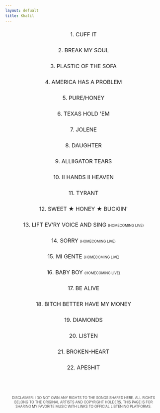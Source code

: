 ```yaml
---
layout: defualt
title: Khalil
---
```

<style>.song {cursor: pointer;padding:10px;display:flex;align-items:top;justify-content:center;flex-direction:column;padding-bottom:20px;}.tit {display:flex;margin:0 auto;align-items:top;justify-content:center;}.song-number {text-align:right;}.song-title {word-wrap:break-word;text-align:center;font-size:1.1rem;}.platforms {display: none;gap:20px;justify-content:space-around;align-items:center;flex-direction:row;margin:0 auto;padding:0;padding-top:20px;padding-bottom:20px;}.platforms img {width: 30px;height:30px;margin:0;padding:0;cursor: pointer;}.song-title.text {font-size:1.4rem;}.dis {color:var(--text-color);font-family:var(--font-main);font-weight:300;text-align:center;text-transform:uppercase;font-size:0.7rem;margin:0;padding:0 20px;padding-top:60px;}#bold {font-family:var(--font-main-bold);font-weight:300;}</style>

<div class="song-list">
<div class="song" onclick="togglePlatforms(this)">
<div class="tit"><span class="song-title">1. CUFF IT</span></div>
<div class="platforms">
<a href="https://music.apple.com/il/album/cuff-it/1630005298?i=1630005850" target="_blank" aria-label="Apple Music Link" rel="noreferrer"><img src="https://raw.githubusercontent.com/Khalil2000web/Music/refs/heads/main/static/media/apple.svg" alt="Apple Music"></a>
<a href="https://open.spotify.com/track/1xzi1Jcr7mEi9K2RfzLOqS?si=3c69a2b11f6344aa" target="_blank" aria-label="Spotify Link" rel="noreferrer"><img src="https://raw.githubusercontent.com/Khalil2000web/Music/refs/heads/main/static/media/spotify.svg" alt="Spotify"></a>
<a href="https://music.amazon.com/tracks/B0B4KN2RR8?marketplaceId=ATVPDKIKX0DER&musicTerritory=US&ref=dm_sh_25sQh7yzFOvTrwi8eJSuwKmj2" target="_blank" aria-label="Amazon Music Link" rel="noreferrer"><img src="https://raw.githubusercontent.com/Khalil2000web/Music/refs/heads/main/static/media/amazon.svg" alt="Apple Music"></a>
<a href="https://tidal.com/browse/track/240189297" target="_blank" aria-label="Tidal Link" rel="noreferrer"><img src="https://raw.githubusercontent.com/Khalil2000web/Music/refs/heads/main/static/media/tidal.svg" alt="YouTube"></a>
</div>
</div>
<div class="song" onclick="togglePlatforms(this)">
<div class="tit">
<span class="song-title">2. BREAK MY SOUL</span>
</div>
<div class="platforms">
<a href="https://music.apple.com/il/album/break-my-soul/1630005298?i=1630005854" target="_blank" aria-label="Apple Music Link" rel="noreferrer"><img src="https://raw.githubusercontent.com/Khalil2000web/Music/refs/heads/main/static/media/apple.svg" alt="Apple Music"></a>
<a href="https://open.spotify.com/track/5pyoxDZ1PX0KxBxiRVxA4U?si=76e7c495a50d442c" target="_blank" aria-label="Spotify Link" rel="noreferrer"><img src="https://raw.githubusercontent.com/Khalil2000web/Music/refs/heads/main/static/media/spotify.svg" alt="Spotify"></a>
<a href="https://music.amazon.com/tracks/B0B4KLP9JK?marketplaceId=ATVPDKIKX0DER&musicTerritory=US&ref=dm_sh_EjaIzkyMgsAHhaweisxb6nFYN" target="_blank" aria-label="Amazon Music Link" rel="noreferrer"><img src="https://raw.githubusercontent.com/Khalil2000web/Music/refs/heads/main/static/media/amazon.svg" alt="Apple Music"></a>
<a href="https://tidal.com/browse/track/240549035" target="_blank" aria-label="Tidal Link" rel="noreferrer"><img src="https://raw.githubusercontent.com/Khalil2000web/Music/refs/heads/main/static/media/tidal.svg" alt="YouTube"></a>
</div>
</div>
<div class="song" onclick="togglePlatforms(this)">
<div class="tit">
<span class="song-title">3. PLASTIC OF THE SOFA</span>
</div>
<div class="platforms">
<a href="https://music.apple.com/il/album/plastic-off-the-sofa/1630005298?i=1630005858" target="_blank" aria-label="Apple Music Link" rel="noreferrer"><img src="https://raw.githubusercontent.com/Khalil2000web/Music/refs/heads/main/static/media/apple.svg" alt="Apple Music"></a>
<a href="https://open.spotify.com/track/6ufcuVInt0ocHrUimDjGlb?si=ddb2da67da56400d" target="_blank" aria-label="Spotify Link" rel="noreferrer"><img src="https://raw.githubusercontent.com/Khalil2000web/Music/refs/heads/main/static/media/spotify.svg" alt="Spotify"></a>
<a href="https://music.amazon.com/tracks/B0B4KMFK5S?marketplaceId=ATVPDKIKX0DER&musicTerritory=US&ref=dm_sh_VLcMjSFYV3VoepdCKj2MENoRH" target="_blank" aria-label="Amazon Music Link" rel="noreferrer"><img src="https://raw.githubusercontent.com/Khalil2000web/Music/refs/heads/main/static/media/amazon.svg" alt="Apple Music"></a>
<a href="https://tidal.com/browse/track/240549037" target="_blank" aria-label="Tidal Link" rel="noreferrer"><img src="https://raw.githubusercontent.com/Khalil2000web/Music/refs/heads/main/static/media/tidal.svg" alt="YouTube"></a>
</div>
</div>
<div class="song" onclick="togglePlatforms(this)">
<div class="tit">
<span class="song-title">4. AMERICA HAS A PROBLEM</span>
</div>
<div class="platforms">
<a href="https://music.apple.com/il/album/america-has-a-problem/1630005298?i=1630005872" target="_blank" aria-label="Apple Music Link" rel="noreferrer"><img src="https://raw.githubusercontent.com/Khalil2000web/Music/refs/heads/main/static/media/apple.svg" alt="Apple Music"></a>
<a href="https://open.spotify.com/track/2XMAWynSTIst5KmLSv0Npf?si=e7b6bc07c35a4e0f" target="_blank" aria-label="Spotify Link" rel="noreferrer"><img src="https://raw.githubusercontent.com/Khalil2000web/Music/refs/heads/main/static/media/spotify.svg" alt="Spotify"></a>
<a href="https://music.amazon.com/tracks/B0B4KMR8QY?marketplaceId=ATVPDKIKX0DER&musicTerritory=US&ref=dm_sh_FbOgn7jnPSwx1TI1kQvys7Jp0" target="_blank" aria-label="Amazon Music Link" rel="noreferrer"><img src="https://raw.githubusercontent.com/Khalil2000web/Music/refs/heads/main/static/media/amazon.svg" alt="Apple Music"></a>
<a href="https://tidal.com/browse/track/240549043" target="_blank" aria-label="Tidal Link" rel="noreferrer"><img src="https://raw.githubusercontent.com/Khalil2000web/Music/refs/heads/main/static/media/tidal.svg" alt="YouTube"></a>
</div>
</div>
<div class="song" onclick="togglePlatforms(this)">
<div class="tit">
<span class="song-title">5. PURE/HONEY</span>
</div>
<div class="platforms">
<a href="https://music.apple.com/il/album/pure-honey/1630005298?i=1630006146" target="_blank" aria-label="Apple Music Link" rel="noreferrer"><img src="https://raw.githubusercontent.com/Khalil2000web/Music/refs/heads/main/static/media/apple.svg" alt="Apple Music"></a>
<a href="https://open.spotify.com/track/4DByEumlGTZKSzuVEZ35eo?si=1b7a2b92def14f66" target="_blank" aria-label="Spotify Link" rel="noreferrer"><img src="https://raw.githubusercontent.com/Khalil2000web/Music/refs/heads/main/static/media/spotify.svg" alt="Spotify"></a>
<a href="https://music.amazon.com/tracks/B0B4KPHNSD?marketplaceId=ATVPDKIKX0DER&musicTerritory=US&ref=dm_sh_RJn3xQTQOEnAApg1RNaaPUltO" target="_blank" aria-label="Amazon Music Link" rel="noreferrer"><img src="https://raw.githubusercontent.com/Khalil2000web/Music/refs/heads/main/static/media/amazon.svg" alt="Apple Music"></a>
<a href="https://tidal.com/browse/track/240549044" target="_blank" aria-label="Tidal Link" rel="noreferrer"><img src="https://raw.githubusercontent.com/Khalil2000web/Music/refs/heads/main/static/media/tidal.svg" alt="YouTube"></a>
</div>
</div>
<div class="song" onclick="togglePlatforms(this)">
<div class="tit">
<span class="song-title">6. TEXAS HOLD 'EM</span>
</div>
<div class="platforms">
<a href="https://music.apple.com/il/album/texas-hold-em/1738363766?i=1738363782" target="_blank" aria-label="Apple Music Link" rel="noreferrer"><img src="https://raw.githubusercontent.com/Khalil2000web/Music/refs/heads/main/static/media/apple.svg" alt="Apple Music"></a>
<a href="https://open.spotify.com/track/7wLShogStyDeZvL0a6daN5?si=ef1fd7121c864026" target="_blank" aria-label="Spotify Link" rel="noreferrer"><img src="https://raw.githubusercontent.com/Khalil2000web/Music/refs/heads/main/static/media/spotify.svg" alt="Spotify"></a>
<a href="https://music.amazon.com/tracks/B0CZ86YQSX?marketplaceId=ATVPDKIKX0DER&musicTerritory=US&ref=dm_sh_KY5eyW1gXsQn0jcHLrsZZgtzh" target="_blank" aria-label="Amazon Music Link" rel="noreferrer"><img src="https://raw.githubusercontent.com/Khalil2000web/Music/refs/heads/main/static/media/amazon.svg" alt="Apple Music"></a>
<a href="https://tidal.com/browse/track/353983142" target="_blank" aria-label="Tidal Link" rel="noreferrer"><img src="https://raw.githubusercontent.com/Khalil2000web/Music/refs/heads/main/static/media/tidal.svg" alt="YouTube"></a>
</div>
</div>
<div class="song" onclick="togglePlatforms(this)">
<div class="tit">
<span class="song-title">7. JOLENE</span>
</div>
<div class="platforms">
<a href="https://music.apple.com/il/album/jolene/1738363766?i=1738363893" target="_blank" aria-label="Apple Music Link" rel="noreferrer"><img src="https://raw.githubusercontent.com/Khalil2000web/Music/refs/heads/main/static/media/apple.svg" alt="Apple Music"></a>
<a href="https://open.spotify.com/track/2PmMh2t7jAtN6cqFooA0Xy?si=cf86308a67694fe9" target="_blank" aria-label="Spotify Link" rel="noreferrer"><img src="https://raw.githubusercontent.com/Khalil2000web/Music/refs/heads/main/static/media/spotify.svg" alt="Spotify"></a>
<a href="https://music.amazon.com/tracks/B0CZ86XBYT?marketplaceId=ATVPDKIKX0DER&musicTerritory=US&ref=dm_sh_nDNCyi4ikhHW9hVngcPFULYe0" target="_blank" aria-label="Amazon Music Link" rel="noreferrer"><img src="https://raw.githubusercontent.com/Khalil2000web/Music/refs/heads/main/static/media/amazon.svg" alt="Apple Music"></a>
<a href="https://tidal.com/browse/track/353983145" target="_blank" aria-label="Tidal Link" rel="noreferrer"><img src="https://raw.githubusercontent.com/Khalil2000web/Music/refs/heads/main/static/media/tidal.svg" alt="YouTube"></a>
</div>
</div>
<div class="song" onclick="togglePlatforms(this)">
<div class="tit">
<span class="song-title">8. DAUGHTER</span>
</div>
<div class="platforms">
<a href="https://music.apple.com/il/album/daughter/1738363766?i=1738363894" target="_blank" aria-label="Apple Music Link" rel="noreferrer"><img src="https://raw.githubusercontent.com/Khalil2000web/Music/refs/heads/main/static/media/apple.svg" alt="Apple Music"></a>
<a href="https://open.spotify.com/track/0hWCzWl04zT7P6vMy63XCN?si=3bfdf448ca1d47f7" target="_blank" aria-label="Spotify Link" rel="noreferrer"><img src="https://raw.githubusercontent.com/Khalil2000web/Music/refs/heads/main/static/media/spotify.svg" alt="Spotify"></a>
<a href="https://music.amazon.com/tracks/B0CZ88WT9Z?marketplaceId=ATVPDKIKX0DER&musicTerritory=US&ref=dm_sh_f9JbbS9cy67nawzKXbC40qzoz" target="_blank" aria-label="Amazon Music Link" rel="noreferrer"><img src="https://raw.githubusercontent.com/Khalil2000web/Music/refs/heads/main/static/media/amazon.svg" alt="Apple Music"></a>
<a href="https://tidal.com/browse/track/353983147" target="_blank" aria-label="Tidal Link" rel="noreferrer"><img src="https://raw.githubusercontent.com/Khalil2000web/Music/refs/heads/main/static/media/tidal.svg" alt="YouTube"></a>
</div>
</div>
<div class="song" onclick="togglePlatforms(this)">
<div class="tit">
<span class="song-title">9. ALLIIGATOR TEARS</span>
</div>
<div class="platforms">
<a href="https://music.apple.com/il/album/alliigator-tears/1738363766?i=1738363898" target="_blank" aria-label="Apple Music Link" rel="noreferrer"><img src="https://raw.githubusercontent.com/Khalil2000web/Music/refs/heads/main/static/media/apple.svg" alt="Apple Music"></a>
<a href="https://open.spotify.com/track/1LSWDkZxVngIpfjvMs6Q56?si=1c9703eca03247a9" target="_blank" aria-label="Spotify Link" rel="noreferrer"><img src="https://raw.githubusercontent.com/Khalil2000web/Music/refs/heads/main/static/media/spotify.svg" alt="Spotify"></a>
<a href="https://music.amazon.com/tracks/B0CZ8DGC1F?marketplaceId=ATVPDKIKX0DER&musicTerritory=US&ref=dm_sh_kMgpWdaB4q5zKXbtyUqO7hlbJ" target="_blank" aria-label="Amazon Music Link" rel="noreferrer"><img src="https://raw.githubusercontent.com/Khalil2000web/Music/refs/heads/main/static/media/amazon.svg" alt="Apple Music"></a>
<a href="https://tidal.com/browse/track/353983150" target="_blank" aria-label="Tidal Link" rel="noreferrer"><img src="https://raw.githubusercontent.com/Khalil2000web/Music/refs/heads/main/static/media/tidal.svg" alt="YouTube"></a>
</div>
</div>
<div class="song" onclick="togglePlatforms(this)">
<div class="tit">
<span class="song-title">10. II HANDS II HEAVEN</span>
</div>
<div class="platforms">
<a href="https://music.apple.com/il/album/ii-hands-ii-heaven/1738363766?i=1738364005" target="_blank" aria-label="Apple Music Link" rel="noreferrer"><img src="https://raw.githubusercontent.com/Khalil2000web/Music/refs/heads/main/static/media/apple.svg" alt="Apple Music"></a>
<a href="https://open.spotify.com/track/1Y7vNzQrybb2ICYKmbOfdt?si=172f50b4118040c2" target="_blank" aria-label="Spotify Link" rel="noreferrer"><img src="https://raw.githubusercontent.com/Khalil2000web/Music/refs/heads/main/static/media/spotify.svg" alt="Spotify"></a>
<a href="https://music.amazon.com/tracks/B0CZ86XBXY?marketplaceId=ATVPDKIKX0DER&musicTerritory=US&ref=dm_sh_2rB9NkiOshoInKiVR28EpqUjN" target="_blank" aria-label="Amazon Music Link" rel="noreferrer"><img src="https://raw.githubusercontent.com/Khalil2000web/Music/refs/heads/main/static/media/amazon.svg" alt="Apple Music"></a>
<a href="https://tidal.com/browse/track/353983162" target="_blank" aria-label="Tidal Link" rel="noreferrer"><img src="https://raw.githubusercontent.com/Khalil2000web/Music/refs/heads/main/static/media/tidal.svg" alt="YouTube"></a>
</div>
</div>
<div class="song" onclick="togglePlatforms(this)">
<div class="tit">
<span class="song-title">11. TYRANT</span>
</div>
<div class="platforms">
<a href="https://music.apple.com/il/album/tyrant/1738363766?i=1738364006" target="_blank" aria-label="Apple Music Link" rel="noreferrer"><img src="https://raw.githubusercontent.com/Khalil2000web/Music/refs/heads/main/static/media/apple.svg" alt="Apple Music"></a>
<a href="https://open.spotify.com/track/5mUlozUYpdmXVPkj4BW8cA?si=775e6c3f9a1e4033" target="_blank" aria-label="Spotify Link" rel="noreferrer"><img src="https://raw.githubusercontent.com/Khalil2000web/Music/refs/heads/main/static/media/spotify.svg" alt="Spotify"></a>
<a href="https://music.amazon.com/tracks/B0CZ88S513?marketplaceId=ATVPDKIKX0DER&musicTerritory=US&ref=dm_sh_mLyhhYlYgqvYlYBk136dKfVmI" target="_blank" aria-label="Amazon Music Link" rel="noreferrer"><img src="https://raw.githubusercontent.com/Khalil2000web/Music/refs/heads/main/static/media/amazon.svg" alt="Apple Music"></a>
<a href="https://tidal.com/browse/track/353983163" target="_blank" aria-label="Tidal Link" rel="noreferrer"><img src="https://raw.githubusercontent.com/Khalil2000web/Music/refs/heads/main/static/media/tidal.svg" alt="YouTube"></a>
</div>
</div>
<div class="song" onclick="togglePlatforms(this)">
<div class="tit">
<span class="song-title">12. SWEET ★ HONEY ★ BUCKIIN'</span>
</div>
<div class="platforms">
<a href="https://music.apple.com/il/album/sweet-honey-buckiin/1738363766?i=1738364007" target="_blank" aria-label="Apple Music Link" rel="noreferrer"><img src="https://raw.githubusercontent.com/Khalil2000web/Music/refs/heads/main/static/media/apple.svg" alt="Apple Music"></a>
<a href="https://open.spotify.com/track/7CA0mEKqEZ0WFAIlTS4uEl?si=506db0343779483c" target="_blank" aria-label="Spotify Link" rel="noreferrer"><img src="https://raw.githubusercontent.com/Khalil2000web/Music/refs/heads/main/static/media/spotify.svg" alt="Spotify"></a>
<a href="https://music.amazon.com/tracks/B0CZ8TDYF3?marketplaceId=ATVPDKIKX0DER&musicTerritory=US&ref=dm_sh_4DS0HJAkLKTh3y2rmHfKvEJCF" target="_blank" aria-label="Amazon Music Link" rel="noreferrer"><img src="https://raw.githubusercontent.com/Khalil2000web/Music/refs/heads/main/static/media/amazon.svg" alt="Apple Music"></a>
<a href="https://tidal.com/browse/track/353983164" target="_blank" aria-label="Tidal Link" rel="noreferrer"><img src="https://raw.githubusercontent.com/Khalil2000web/Music/refs/heads/main/static/media/tidal.svg" alt="YouTube"></a>
</div>
</div>
<div class="song" onclick="togglePlatforms(this)">
<div class="tit">
<span class="song-title">13. LIFT EV’RY VOICE AND SING <span style="font-size:0.7rem;">(HOMECOMING LIVE)</span></span>
</div>
<div class="platforms">
<a href="https://music.apple.com/il/album/lift-evry-voice-and-sing-homecoming-live/1459930448?i=1459930463" target="_blank" aria-label="Apple Music Link" rel="noreferrer"><img src="https://raw.githubusercontent.com/Khalil2000web/Music/refs/heads/main/static/media/apple.svg" alt="Apple Music"></a>
<a href="https://open.spotify.com/track/0QRxJvOohS8yiGC1n98uFM?si=b17c60ac15594fae" target="_blank" aria-label="Spotify Link" rel="noreferrer"><img src="https://raw.githubusercontent.com/Khalil2000web/Music/refs/heads/main/static/media/spotify.svg" alt="Spotify"></a>
<a href="https://music.amazon.com/tracks/B07QRTXYCB?marketplaceId=ATVPDKIKX0DER&musicTerritory=US&ref=dm_sh_HHUQb4OfQTlljc1bfiePNY5sl" target="_blank" aria-label="Amazon Music Link" rel="noreferrer"><img src="https://raw.githubusercontent.com/Khalil2000web/Music/refs/heads/main/static/media/amazon.svg" alt="Apple Music"></a>
<a href="https://tidal.com/browse/track/107780090" target="_blank" aria-label="Tidal Link" rel="noreferrer"><img src="https://raw.githubusercontent.com/Khalil2000web/Music/refs/heads/main/static/media/tidal.svg" alt="YouTube"></a>
</div>
</div>
<div class="song" onclick="togglePlatforms(this)">
<div class="tit">
<span class="song-title">14. SORRY <span style="font-size:0.7rem;">(HOMECOMING LIVE)</span></span>
</div>
<div class="platforms">
<a href="https://music.apple.com/il/album/sorry-homecoming-live/1459930448?i=1459930600" target="_blank" aria-label="Apple Music Link" rel="noreferrer"><img src="https://raw.githubusercontent.com/Khalil2000web/Music/refs/heads/main/static/media/apple.svg" alt="Apple Music"></a>
<a href="https://open.spotify.com/track/1GWk2MHsycvbyOFaWFiOMk?si=6d60aa0975a24124" target="_blank" aria-label="Spotify Link" rel="noreferrer"><img src="https://raw.githubusercontent.com/Khalil2000web/Music/refs/heads/main/static/media/spotify.svg" alt="Spotify"></a>
<a href="https://music.amazon.com/tracks/B07QQVQNV1?marketplaceId=ATVPDKIKX0DER&musicTerritory=US&ref=dm_sh_QhQSPYBnZ296aRcOqdoBPpycy" target="_blank" aria-label="Amazon Music Link" rel="noreferrer"><img src="https://raw.githubusercontent.com/Khalil2000web/Music/refs/heads/main/static/media/amazon.svg" alt="Apple Music"></a>
<a href="https://tidal.com/browse/track/107780093" target="_blank" aria-label="Tidal Link" rel="noreferrer"><img src="https://raw.githubusercontent.com/Khalil2000web/Music/refs/heads/main/static/media/tidal.svg" alt="YouTube"></a>
</div>
</div>

<div class="song" onclick="togglePlatforms(this)">
<div class="tit">
<span class="song-title">15. MI GENTE <span style="font-size:0.7rem;">(HOMECOMING LIVE)</span></span>
</div>
<div class="platforms">
<a href="https://music.apple.com/il/album/mi-gente-homecoming-live/1459930448?i=1459930809" target="_blank" aria-label="Apple Music Link" rel="noreferrer"><img src="https://raw.githubusercontent.com/Khalil2000web/Music/refs/heads/main/static/media/apple.svg" alt="Apple Music"></a>
<a href="https://open.spotify.com/track/2iGIBnofyVatf7cjtyIGlI?si=8320aa0f2eab4988" target="_blank" aria-label="Spotify Link" rel="noreferrer"><img src="https://raw.githubusercontent.com/Khalil2000web/Music/refs/heads/main/static/media/spotify.svg" alt="Spotify"></a>
<a href="https://music.amazon.com/tracks/B07QQVNKQZ?marketplaceId=ATVPDKIKX0DER&musicTerritory=US&ref=dm_sh_l4wRNdzaqm4l4RoXiuDHbUhIa" target="_blank" aria-label="Amazon Music Link" rel="noreferrer"><img src="https://raw.githubusercontent.com/Khalil2000web/Music/refs/heads/main/static/media/amazon.svg" alt="Apple Music"></a>
<a href="https://tidal.com/browse/track/107780108" target="_blank" aria-label="Tidal Link" rel="noreferrer"><img src="https://raw.githubusercontent.com/Khalil2000web/Music/refs/heads/main/static/media/tidal.svg" alt="YouTube"></a>
</div>
</div>
<div class="song" onclick="togglePlatforms(this)">
<div class="tit">
<span class="song-title">16. BABY BOY <span style="font-size:0.7rem;">(HOMECOMING LIVE)</span></span>
</div>
<div class="platforms">
<a href="https://music.apple.com/il/album/baby-boy-homecoming-live/1459930448?i=1459930901" target="_blank" aria-label="Apple Music Link" rel="noreferrer"><img src="https://raw.githubusercontent.com/Khalil2000web/Music/refs/heads/main/static/media/apple.svg" alt="Apple Music"></a>
<a href="https://open.spotify.com/track/06iMNM7Q9kX93yBKXb7K8H?si=45f15d0f179f462c" target="_blank" aria-label="Spotify Link" rel="noreferrer"><img src="https://raw.githubusercontent.com/Khalil2000web/Music/refs/heads/main/static/media/spotify.svg" alt="Spotify"></a>
<a href="https://music.amazon.com/tracks/B07QLNYKJ4?marketplaceId=ATVPDKIKX0DER&musicTerritory=US&ref=dm_sh_oKjT20Uut5qzoGkEg6zDgSIH8" target="_blank" aria-label="Amazon Music Link" rel="noreferrer"><img src="https://raw.githubusercontent.com/Khalil2000web/Music/refs/heads/main/static/media/amazon.svg" alt="Apple Music"></a>
<a href="https://tidal.com/browse/track/107780109" target="_blank" aria-label="Tidal Link" rel="noreferrer"><img src="https://raw.githubusercontent.com/Khalil2000web/Music/refs/heads/main/static/media/tidal.svg" alt="YouTube"></a>
</div>
</div>
<div class="song" onclick="togglePlatforms(this)">
<div class="tit">
<span class="song-title">17. BE ALIVE</span>
</div>
<div class="platforms">
<a href="https://music.apple.com/il/album/be-alive-original-song-from-the-motion-picture-king-richard/1594468367?i=1594468375" target="_blank" aria-label="Apple Music Link" rel="noreferrer"><img src="https://raw.githubusercontent.com/Khalil2000web/Music/refs/heads/main/static/media/apple.svg" alt="Apple Music"></a>
<a href="https://open.spotify.com/track/1RI4YQVFh7onQD07QuL8ND?si=870a44da672e4710" target="_blank" aria-label="Spotify Link" rel="noreferrer"><img src="https://raw.githubusercontent.com/Khalil2000web/Music/refs/heads/main/static/media/spotify.svg" alt="Spotify"></a>
<a href="https://music.amazon.com/tracks/B09LGPQGJK?marketplaceId=ATVPDKIKX0DER&musicTerritory=US&ref=dm_sh_OgjDx3XxecqumZASJOXlGMwwa" target="_blank" aria-label="Amazon Music Link" rel="noreferrer"><img src="https://raw.githubusercontent.com/Khalil2000web/Music/refs/heads/main/static/media/amazon.svg" alt="Apple Music"></a>
<a href="https://tidal.com/browse/track/204510808" target="_blank" aria-label="Tidal Link" rel="noreferrer"><img src="https://raw.githubusercontent.com/Khalil2000web/Music/refs/heads/main/static/media/tidal.svg" alt="YouTube"></a>
</div>
</div>
<div class="song" onclick="togglePlatforms(this)">
<div class="tit"><span class="song-title">18. BITCH BETTER HAVE MY MONEY</span></div>
<div class="platforms">
<a href="https://music.apple.com/il/album/bitch-better-have-my-money/985890722?i=985890936$0" target="_blank" aria-label="Apple Music Link" rel="noreferrer"><img src="https://raw.githubusercontent.com/Khalil2000web/Music/refs/heads/main/static/media/apple.svg" alt="Apple Music"></a>
<a href="https://open.spotify.com/track/0NTMtAO2BV4tnGvw9EgBVq?si=hhtIFd3kSg-8f7mbTUiWKA$0" target="_blank" aria-label="Spotify Link" rel="noreferrer"><img src="https://raw.githubusercontent.com/Khalil2000web/Music/refs/heads/main/static/media/spotify.svg" alt="Spotify"></a>
<a href="https://tidal.com/browse/track/44128998$0" target="_blank" aria-label="Tidal Link" rel="noreferrer"><img src="https://raw.githubusercontent.com/Khalil2000web/Music/refs/heads/main/static/media/tidal.svg" alt="YouTube"></a>
</div>
</div>
<div class="song" onclick="togglePlatforms(this)">
<div class="tit"><span class="song-title">19. DIAMONDS</span></div>
<div class="platforms">
<a href="https://music.apple.com/il/album/diamonds/1443232426?i=1443232440$0" target="_blank" aria-label="Apple Music Link" rel="noreferrer"><img src="https://raw.githubusercontent.com/Khalil2000web/Music/refs/heads/main/static/media/apple.svg" alt="Apple Music"></a>
<a href="https://open.spotify.com/track/6O20JhBJPePEkBdrB5sqRx?si=TMOfc0mPTYqIv16_CchsSw" target="_blank" aria-label="Spotify Link" rel="noreferrer"><img src="https://raw.githubusercontent.com/Khalil2000web/Music/refs/heads/main/static/media/spotify.svg" alt="Spotify"></a>
<a href="https://music.amazon.com/tracks/B009L5EOCU?marketplaceId=ATVPDKIKX0DER&musicTerritory=US&ref=dm_sh_pBCR6iJ3KmLrUySHJikoYW6Df$0" target="_blank" aria-label="Amazon Music Link" rel="noreferrer"><img src="https://raw.githubusercontent.com/Khalil2000web/Music/refs/heads/main/static/media/amazon.svg" alt="Apple Music"></a>
<a href="https://tidal.com/browse/track/17369359$0" target="_blank" aria-label="Tidal Link" rel="noreferrer"><img src="https://raw.githubusercontent.com/Khalil2000web/Music/refs/heads/main/static/media/tidal.svg" alt="YouTube"></a>
</div>
</div>
<div class="song" onclick="togglePlatforms(this)">
<div class="tit"><span class="song-title">20. LISTEN</span></div>
<div class="platforms">
<a href="https://music.apple.com/il/music-video/listen/585819824$0" target="_blank" aria-label="Apple Music Link" rel="noreferrer"><img src="https://raw.githubusercontent.com/Khalil2000web/Music/refs/heads/main/static/media/apple.svg" alt="Apple Music"></a>
<a href="https://open.spotify.com/album/3rK8SJ37rtNA2LzFpXq9NX?si=rt4keBOzSFScPL1-XqHfCw$0" target="_blank" aria-label="Spotify Link" rel="noreferrer"><img src="https://raw.githubusercontent.com/Khalil2000web/Music/refs/heads/main/static/media/spotify.svg" alt="Spotify"></a>
<a href="https://music.amazon.com/tracks/B001L4FWRA?marketplaceId=ATVPDKIKX0DER&musicTerritory=US&ref=dm_sh_bmqEGxBx1XWDajWuFTGNgZGi6$0" target="_blank" aria-label="Amazon Music Link" rel="noreferrer"><img src="https://raw.githubusercontent.com/Khalil2000web/Music/refs/heads/main/static/media/amazon.svg" alt="Apple Music"></a>
<a href="https://tidal.com/browse/track/18005751$0" target="_blank" aria-label="Tidal Link" rel="noreferrer"><img src="https://raw.githubusercontent.com/Khalil2000web/Music/refs/heads/main/static/media/tidal.svg" alt="YouTube"></a>
</div>
</div>
<div class="song" onclick="togglePlatforms(this)">
<div class="tit"><span class="song-title">21. BROKEN-HEART</span></div>
<div class="platforms">
<a href="https://music.apple.com/il/album/broken-hearted-girl/332706800?i=332707000$0" target="_blank" aria-label="Apple Music Link" rel="noreferrer"><img src="https://raw.githubusercontent.com/Khalil2000web/Music/refs/heads/main/static/media/apple.svg" alt="Apple Music"></a>
<a href="https://open.spotify.com/track/7zP67rufQgoODWFI45jntD?si=U3j2VNC_TTyOToS3SqCeLQ$0" target="_blank" aria-label="Spotify Link" rel="noreferrer"><img src="https://raw.githubusercontent.com/Khalil2000web/Music/refs/heads/main/static/media/spotify.svg" alt="Spotify"></a>
<a href="https://music.amazon.com/tracks/B001KR3M3Y?marketplaceId=ATVPDKIKX0DER&musicTerritory=US&ref=dm_sh_ez9eyTvAZVtHp2uJdGXgh3quz$0" target="_blank" aria-label="Amazon Music Link" rel="noreferrer"><img src="https://raw.githubusercontent.com/Khalil2000web/Music/refs/heads/main/static/media/amazon.svg" alt="Apple Music"></a>
<a href="https://tidal.com/browse/video/97376745$0" target="_blank" aria-label="Tidal Link" rel="noreferrer"><img src="https://raw.githubusercontent.com/Khalil2000web/Music/refs/heads/main/static/media/tidal.svg" alt="YouTube"></a>
</div>
</div>
<div class="song" onclick="togglePlatforms(this)">
<div class="tit"><span class="song-title">22. APESHIT</span></div>
<div class="platforms">
<a href="https://music.apple.com/il/album/apeshit/1400117883?i=1400118055$0" target="_blank" aria-label="Apple Music Link" rel="noreferrer"><img src="https://raw.githubusercontent.com/Khalil2000web/Music/refs/heads/main/static/media/apple.svg" alt="Apple Music"></a>
<a href="https://open.spotify.com/track/62GXGpd73vslqIBHq8XqOx?si=gL02i64aQqawYJLHOmztEw$0" target="_blank" aria-label="Spotify Link" rel="noreferrer"><img src="https://raw.githubusercontent.com/Khalil2000web/Music/refs/heads/main/static/media/spotify.svg" alt="Spotify"></a>
<a href="https://music.amazon.com/tracks/B07DT95T76?marketplaceId=ATVPDKIKX0DER&musicTerritory=US&ref=dm_sh_neTIZNb9RONqoZpSlaUghIo5a$0" target="_blank" aria-label="Amazon Music Link" rel="noreferrer"><img src="https://raw.githubusercontent.com/Khalil2000web/Music/refs/heads/main/static/media/amazon.svg" alt="Apple Music"></a>
<a href="https://tidal.com/browse/track/90521282$0" target="_blank" aria-label="Tidal Link" rel="noreferrer"><img src="https://raw.githubusercontent.com/Khalil2000web/Music/refs/heads/main/static/media/tidal.svg" alt="YouTube"></a>
</div>
</div>
</div>
<p class="dis">
<span id="bold">Disclaimer:</span> I do not own any rights to the songs shared here. All rights belong to the original artists and copyright holders. This page is for sharing my favorite music with links to official listening platforms.
</p>
<script>
const rows = document.querySelectorAll(".song");
const overlayButtons = document.querySelectorAll('.overlay-btn');
let openRow = null;

rows.forEach((songElement) => {
  songElement.addEventListener("click", () => togglePlatforms(songElement));
});

function togglePlatforms(songElement) {
  if (openRow && openRow !== songElement) {
    openRow.querySelector(".platforms").style.display = "none";
    openRow.querySelector(".song-title").classList.remove("text");
  }

  if (openRow !== songElement) {
    songElement.querySelector(".platforms").style.display = "flex";
    songElement.querySelector(".song-title").classList.add("text");
    openRow = songElement;
  }
}
</script>
